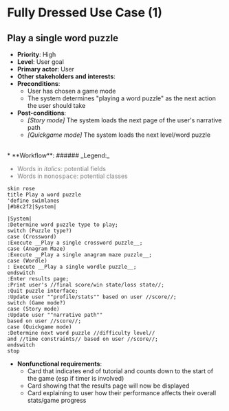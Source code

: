 # Fully Dressed Use Case (1)

## Play a single word puzzle
* **Priority**: High
* **Level**: User goal
* **Primary actor**: User
* **Other stakeholders and interests**:
* **Preconditions**:
    * User has chosen a game mode
    * The system determines "playing a word puzzle" as the next action the user should take
* **Post-conditions**:
    * _[Story mode]_ The system loads the next page of the user's narrative path
    * _[Quickgame mode]_ The system loads the next level/word puzzle  
<br>
* **Workflow**:
###### _Legend:_
<ul style="color:grey">
<li>Words in <em>italics</em>: potential fields</li>
<li>Words in <tt>monospace</tt>: potential classes</li>
</ul>

```plantuml
skin rose
title Play a word puzzle 
'define swimlanes 
|#b8c2f2|System|

|System|
:Determine word puzzle type to play;
switch (Puzzle type?)
case (Crossword)
:Execute __Play a single crossword puzzle__;
case (Anagram Maze)
:Execute __Play a single anagram maze puzzle__;
case (Wordle)
: Execute __Play a single wordle puzzle__;
endswitch
:Enter results page;
:Print user's //final score/win state/loss state//;
:Quit puzzle interface;
:Update user ""profile/stats"" based on user //score//;
switch (Game mode?)
case (Story mode)
:Update user ""narrative path""
based on user //score//;
case (Quickgame mode)
:Determine next word puzzle //difficulty level//
and //time constraints// based on user //score//;
endswitch
stop 
```

* **Nonfunctional requirements**:
    * Card that indicates end of tutorial and counts down to the start of the game (esp if timer is involved)
    * Card showing that the results page will now be displayed
    * Card explaining to user how their performance affects their overall stats/game progress